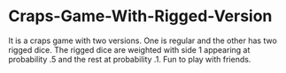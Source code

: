 # Craps-Game-With-Rigged-Version
It is a craps game with two versions. One is regular and the other has two rigged dice. The rigged dice are weighted with side 1 appearing at probability .5 and the rest at probability .1.  Fun to play with friends.

